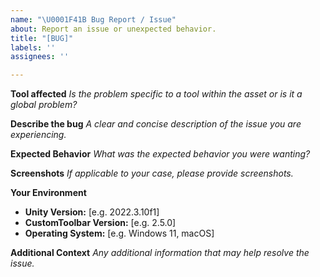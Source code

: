 ```yaml
---
name: "\U0001F41B Bug Report / Issue"
about: Report an issue or unexpected behavior.
title: "[BUG]"
labels: ''
assignees: ''

---
```


**Tool affected**
*Is the problem specific to a tool within the asset or is it a global problem?*

**Describe the bug**
*A clear and concise description of the issue you are experiencing.*

**Expected Behavior**
*What was the expected behavior you were wanting?*

**Screenshots**
*If applicable to your case, please provide screenshots.*

**Your Environment**
- **Unity Version:** [e.g. 2022.3.10f1]
- **CustomToolbar Version:** [e.g. 2.5.0]
- **Operating System:** [e.g. Windows 11, macOS]

**Additional Context**
*Any additional information that may help resolve the issue.*
